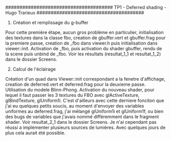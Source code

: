 ######################################
TP1 - Deferred shading - Hugo Trarieux
######################################


1. Création et remplissage du g-buffer

Pour cette première étape, aucun gros problème en particulier,
initialisation des textures dans la classe fbo, creation de
gbuffer.vert et gbuffer.frag pour la premiere passe, creation
de _fbo dans viewer.h puis initialisation dans viewer::init.
Activation de _fbo, puis activation du shader gbuffer,
rendu de la scene puis unbind de _fbo. Voir les résultats 
(resultat_1_1 et resultat_1_2) dans le dossier Screens.


2. Calcul de l'éclairage

Création d'un quad dans Viewer::init correspondant a la fenetre
d'affichage, creation de deferred.vert et deferred.frag pour la
deuxieme passe. Utilisation du modele Blinn-Phong. Activation
du nouveau shader, pour lequel il faut passer les 3 textures du
FBO avec glActiveTexture, glBindTexture, glUniform1i. C'est 
d'ailleurs avec cette derniere fonciton que j'ai eu quelques 
petits soucis, au moment d'envoyer des variables uniformes
au deferred.frag, j'ai mélangé glUniform1i et glUniform1f,
ou bien des bugs de variables que j'avais nommé différemment
dans le fragment shader. Voir resultat_2_1 dans le dossier
Screens. Je n'ai cependant pas réussi a implémenter plusieurs
sources de lumières. Avec quelques jours de plus cela aurait 
été possible.
